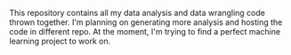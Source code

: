 This repository contains all my data analysis and data wrangling code thrown together. I'm planning on generating more analysis and hosting the code in different repo. At the moment, I'm trying to find a perfect machine learning project to work on.
